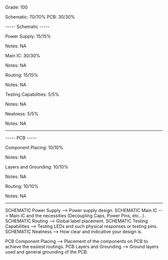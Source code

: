 Grade: 100

Schematic: 70/70%
PCB: 30/30%



----- Schematic -----

Power Supply: 15/15%

Notes: NA


Main IC: 30/30%

Notes: NA


Routing: 15/15%

Notes: NA


Testing Capabilities: 5/5%

Notes: NA


Neatness: 5/5%

Notes: NA

--------------------


----- PCB -----

Component Placing: 10/10%

Notes: NA


Layers and Grounding: 10/10%

Notes: NA


Routing: 10/10%

Notes: NA

--------------------


SCHEMATIC Power Supply --> Power supply design.
SCHEMATIC Main IC --> Main IC and the necessities (Decoupling Caps, Power Pins, etc...).
SCHEMATIC Routing --> Global label placement.
SCHEMATIC Testing Capabilities --> Testing LEDs and such physical responses or testing pins.
SCHEMATIC Neatness --> How clear and indicative your design is.

PCB Component Placing --> Placement of the components on PCB to achieve the easiest routings.
PCB Layers and Grounding --> Ground layers used and general grounding of the PCB.
